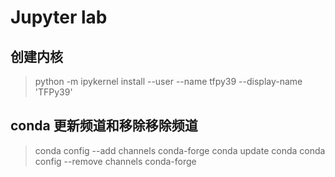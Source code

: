 # Jupyter lab
## 创建内核
> python -m ipykernel install --user --name tfpy39 --display-name 'TFPy39'

## conda 更新频道和移除移除频道
> conda config --add channels conda-forge
> conda update conda
> conda config --remove channels conda-forge  
